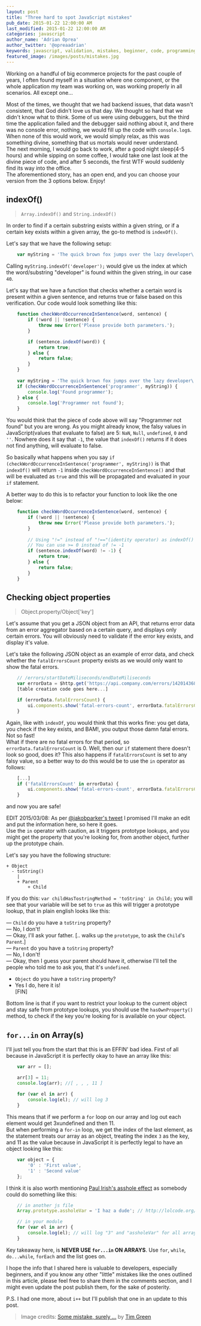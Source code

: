 ```yaml
---
layout: post
title: "Three hard to spot JavaScript mistakes"
pub_date: 2015-01-22 12:00:00 AM
last_modified: 2015-01-22 12:00:00 AM
categories: javascript
author_name: 'Adrian Oprea'
author_twitter: '@opreaadrian'
keywords: javascript, validation, mistakes, beginner, code, programming, objects, indexOf, for-in, loops
featured_image: /images/posts/mistakes.jpg
---
```


Working on a handful of big ecommerce projects for the past couple of years, I often found myself in a situation where one component, or the whole application my team was working on, was working properly in all scenarios. All except one...

Most of the times, we thought that we had backend issues, that data wasn't consistent, that God didn't love us that day. We thought so hard that we didn't know what to think. Some of us were using debuggers, but the third time the application failed and the debugger said nothing about it, and there was no console error, nothing, we would fill up the code with `console.log`s. When none of this would work, we would simply relax, as this was something divine, something that us mortals would never understand.  
The next morning, I would go back to work, after a good night sleep(4-5 hours) and while sipping on some coffee, I would take one last look at the divine piece of code, and after 5 seconds, the first WTF would suddenly find its way into the office.  
The aforementioned story, has an open end, and you can choose your version from the 3 options below. Enjoy!

## indexOf()
> `Array.indexOf()` and `String.indexOf()`

In order to find if a certain substring exists within a given string, or if a certain key exists within a given array, the go-to method is `indexOf()`.

Let's say that we have the following setup:

```js   
    var myString = 'The quick brown fox jumps over the lazy developer\'s head';
```

Calling `myString.indexOf('developer');` would give us the index at which the word/substring "developer" is found within the given string, in our case `40`.

Let's say that we have a function that checks whether a certain word is present within a given sentence, and returns true or false based on this verification. Our code would look something like this:

```js  
    function checkWordOccurrenceInSentence(word, sentence) {
        if (!word || !sentence) {
            throw new Error('Please provide both parameters.');
        }

        if (sentence.indexOf(word)) {
            return true;
        } else {
            return false;
        }
    }
    
    var myString = 'The quick brown fox jumps over the lazy developer\'s head';
    if (checkWordOccurrenceInSentence('programmer', myString)) {
        console.log('Found programmer');
    } else {
        console.log('Programmer not found');
    }
```

You would think that the piece of code above will say "Programmer not found" but you are wrong. As you might already know, the falsy values in JavaScript(values that evaluate to false) are 5: `NaN`, `Null`, `undefined`, `0` and `''`. Nowhere does it say that `-1`, the value that `indexOf()` returns if it does not find anything, will evaluate to false. 

So basically what happens when you say `if (checkWordOccurrenceInSentence('programmer', myString))`
is that `indexOf()` will return `-1` inside `checkWordOccurrenceInSentence()` and that will be evaluated as `true` and this will be propagated and evaluated in your `if` statement.

A better way to do this is to refactor your function to look like the one below:

```js  
    function checkWordOccurrenceInSentence(word, sentence) {
        if (!word || !sentence) {
            throw new Error('Please provide both parameters.');
        }
        
        // Using "!=" instead of "!=="(identity operator) as indexOf() will not trick us
        // You can use >= 0 instead of != -1
        if (sentence.indexOf(word) != -1) {
            return true;
        } else {
            return false;
        }
    }
```


## Checking object properties
> Object.property/Object['key']

Let's assume that you get a JSON object from an API, that returns error data from an error aggregator based on a certain query, and displays only certain errors. You will obviously need to validate if the error key exists, and display it's value.

Let's take the following JSON object as an example of error data, and check whether the `fatalErrorsCount` property exists as we would only want to show the fatal errors.

```js
    // /errors/startDateMiliseconds/endDateMiliseconds
    var errorData = $http.get('https://api.company.com/errors/14201436816409/1421882120458');
    [table creation code goes here...]

    if (errorData.fatalErrorsCount) {
        ui.components.show('fatal-errors-count', errorData.fatalErrorsCount);
    }
```

Again, like with `indexOf`, you would think that this works fine: you get data, you check if the key exists, and BAM!, you output those damn fatal errors. Not so fast!  
What if there are no fatal errors for that period, so `errorData.fatalErrorsCount` is 0. Well, then our `if` statement there doesn't look so good, does it? This also happens if `fatalErrorsCount` is set to any falsy value, so a better way to do this would be to use the `in` operator as follows:

```js
    [...]
    if ('fatalErrorsCount' in errorData) {
        ui.components.show('fatal-errors-count', errorData.fatalErrorsCount);
    }
```

and now you are safe!

EDIT 2015/03/08: As per [@jakobparker's tweet](https://twitter.com/jacobparker/status/568519846050205696) I promised I'll make an edit and put the information here, so here it goes.  
Use the `in` operator with caution, as it triggers prototype lookups, and you might get the property that you're looking for, from another object, further up the prototype chain.

Let's say you have the following structure:

    + Object
      - toString()
        |
        + Parent
            + Child

If you do this: `var childHasTostringMethod = 'toString' in Child;` you will see that your variable will be set to `true` as this will trigger a prototype lookup, that in plain english looks like this: 

&mdash; `Child` do you have a `toString` property?  
&mdash; No, I don't!  
&mdash; Okay, I'll ask your father. [.. walks up the `prototype`, to ask the `Child`'s `Parent`.]  
&mdash; `Parent` do you have a `toString` property?  
&mdash; No, I don't!  
&mdash; Okay, then I guess your parent should have it, otherwise I'll tell the people who told me to ask you, that it's `undefined`.  
- `Object` do you have a `toString` property?  
- Yes I do, here it is!  
[FIN]

Bottom line is that if you want to restrict your lookup to the current object and stay safe from prototype lookups, you should use the `hasOwnProperty()` method, to check if the key you're looking for is available on your object.

## `for...in` on Array(s)

I'll just tell you from the start that this is an EFFIN' bad idea. First of all because in JavaScript it is perfectly okay to have an array like this:

```js
    var arr = [];

    arr[3] = 11;
    console.log(arr); //[ , , , 11 ]
    
    for (var el in arr) {
        console.log(el); // will log 3
    }
```

This means that if we perform a `for` loop on our array and log out each element would get 3xundefined and then 11.  
But when performing a `for-in` loop, we get the index of the last element, as the statement treats our array as an object, treating the index `3` as the key, and 11 as the value because in JavaScript it is perfectly legal to have an object looking like this:

```js
    var object = {
        '0' : 'First value',
        '1' : 'Second value'
    };
```

I think it is also worth mentioning [Paul Irish's asshole effect](http://vimeo.com/12529436#t=272) as somebody could do something like this:

```js
    // in another js file
    Array.prototype.assholeVar = 'I haz a dude'; // http://lolcode.org/

    // in your module
    for (var el in arr) {
        console.log(el); // will log "3" and "assholeVar" for all arrays
    }
```

Key takeaway here, is __NEVER USE `for...in` ON ARRAYS__. Use `for`, `while`, `do...while`, `forEach` and the list goes on.

I hope the info that I shared here is valuable to developers, especially beginners, and if you know any other "little" mistakes like the ones outlined in this article, please feel free to share them in the comments section, and I might even update the post publish them, for the sake of posterity. 

P.S. I had one more, about `i++` but I'll publish that one in an update to this post.

> Image credits: [Some mistake, surely ...](https://flic.kr/p/nrHJrx) by [Tim Green](https://www.flickr.com/photos/atoach/)
